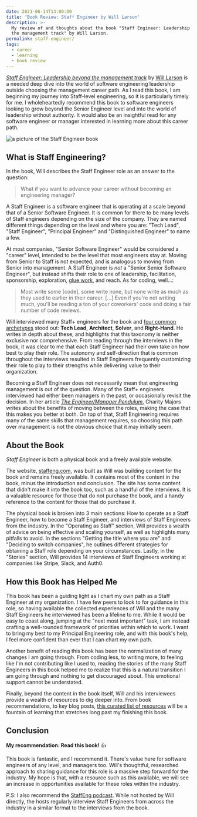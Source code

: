 ```yaml
---
date: 2021-06-14T13:00:00
title: 'Book Review: Staff Engineer by Will Larson'
description: >-
  My review of and thoughts about the book "Staff Engineer: Leadership beyond
  the management track" by Will Larson.
permalink: staff-engineer/
tags:
  - career
  - learning
  - book review
---
```


_[Staff Engineer: Leadership beyond the management track][se]_ by [Will
Larson][wl] is a needed deep dive into the world of software engineering
leadership outside choosing the management career path. As I read this book, I
am beginning my journey into Staff-level engineering, so it is particularly
timely for me. I wholeheartedly recommend this book to software engineers
looking to grow beyond the Senior Engineer level and into the world of
leadership without authority. It would also be an insightful read for any
software engineer or manager interested in learning more about this career path.

[se]: https://staffeng.com/book
[wl]: https://twitter.com/lethain

<img class="rounded-lg" alt="a picture of the Staff Engineer book" src="/images/staff-engineer-book.jpg" srcset="/images/staff-engineer-book@2x.jpg 2x" />

## What is Staff Engineering?

In the book, Will describes the Staff Engineer role as an answer to the
question:

> What if you want to advance your career without becoming an engineering
> manager?

A Staff Engineer is a software engineer that is operating at a scale beyond that
of a Senior Software Engineer. It is common for there to be many levels of Staff
engineers depending on the size of the company. They are named different things
depending on the level and where you are: "Tech Lead", "Staff Engineer",
"Principal Engineer" and "Distinguished Engineer" to name a few.

At most companies, "Senior Software Engineer" would be considered a "career"
level, intended to be the level that most engineers stay at. Moving from Senior
to Staff is not expected, and is analogous to moving from Senior into
management. A Staff Engineer is _not_ a "Senior Senior Software Engineer", but
instead shifts their role to one of leadership, facilitation, sponsorship,
exploration, [glue work][gw], and reach. As for coding, well...:

> Most write some \[code\], some write none, but none write as much as they used
> to earlier in their career. \[...\] Even if you're not writing much, you'll be
> reading a ton of your coworkers' code and doing a fair number of code reviews.

[gw]: https://noidea.dog/glue

Will interviewed many Staff+ engineers for the book and [four common
archetypes][arch] stood out: **Tech Lead**, **Architect**, **Solver**, and
**Right-Hand**. He writes in depth about these, and highlights that this
taxonomy is neither exclusive nor comprehensive. From reading through the
interviews in the book, it was clear to me that each Staff Engineer had their
own take on how best to play their role. The autonomy and self-direction that is
common throughout the interviews resulted in Staff Engineers frequently
customizing their role to play to their strengths while delivering value to
their organization.

[arch]: https://staffeng.com/guides/staff-archetypes

Becoming a Staff Engineer does not necessarily mean that engineering management
is out of the question. Many of the Staff+ engineers interviewed had either been
managers in the past, or occasionally revisit the decision. In her article _[The
Engineer/Manager Pendulum][emp]_, Charity Majors writes about the benefits of
moving between the roles, making the case that this makes you better at both. On
top of that, Staff Engineering requires many of the same skills that management
requires, so choosing this path over management is not the obvious choice that
it may initially seem.

[emp]: https://charity.wtf/2017/05/11/the-engineer-manager-pendulum/

## About the Book

_Staff Engineer_ is both a physical book and a freely available website.

The website, [staffeng.com][secom], was built as Will was building content for
the book and remains freely available. It contains most of the content in the
book, minus the introduction and conclusion. The site has some content that
didn't make it into the book too, such as a handful of the interviews. It is a
valuable resource for those that do not purchase the book, and a handy reference
to the content for those that do purchase it.

[secom]: https://staffeng.com

The physical book is broken into 3 main sections: How to operate as a Staff
Engineer, how to become a Staff Engineer, and interviews of Staff Engineers from
the industry. In the "Operating as Staff" section, Will provides a wealth of
advice on being effective and scaling yourself, as well as highlights many
pitfalls to avoid. In the sections "Getting the title where you are" and
"Deciding to switch companies", he outlines different strategies for obtaining a
Staff role depending on your circumstances. Lastly, in the "Stories" section,
Will provides 14 interviews of Staff Engineers working at companies like Stripe,
Slack, and Auth0.

## How this Book has Helped Me

This book has been a guiding light as I chart my own path as a Staff Engineer at
my organization. I have few peers to look to for guidance in this role, so
having available the collected experiences of Will and the many Staff Engineers
he interviewed has been a lifeline to me. While it would be easy to coast along,
jumping at the "next most important" task, I am instead crafting a well-rounded
framework of priorities within which to work. I want to bring my best to my
Principal Engineering role, and with this book's help, I feel more confident
than ever that I can chart my own path.

Another benefit of reading this book has been the normalization of many changes
I am going through. From coding less, to writing more, to feeling like I'm not
contributing like I used to, reading the stories of the many Staff Engineers in
this book helped me to realize that this is a natural transition I am going
through and nothing to get discouraged about. This emotional support cannot be
understated.

Finally, beyond the content in the book itself, Will and his interviewees
provide a wealth of resources to dig deeper into. From book recommendations, to
key blog posts, [this curated list of resources][res] will be a fountain of
learning that stretches long past my finishing this book.

[res]: https://staffeng.com/guides/learning-materials

## Conclusion

**My recommendation: Read this book!** 👍

This book is fantastic, and I recommend it. There's value here for software
engineers of any level, and managers too. Will's thoughtful, researched approach
to sharing guidance for this role is a massive step forward for the industry. My
hope is that, with a resource such as this available, we will see an increase in
opportunities available for these roles within the industry.

P.S: I also recommend the [StaffEng podcast][pod]. While not hosted by Will
directly, the hosts regularly interview Staff Engineers from across the industry
in a similar format to the interviews from the book.

[pod]: https://podcast.staffeng.com/
